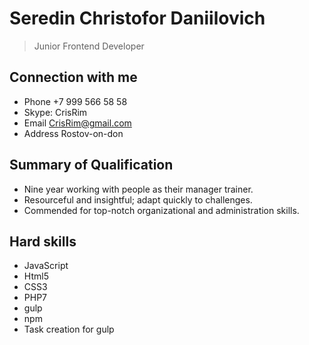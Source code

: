 # Seredin Christofor Daniilovich
>Junior Frontend Developer

## Connection with me
* Phone     +7 999 566 58 58
* Skype:    CrisRim
* Email     CrisRim@gmail.com
* Address   Rostov-on-don

## Summary of Qualification
* Nine year working with people as their manager trainer.
* Resourceful and insightful; adapt quickly to challenges.
* Commended for top-notch organizational and administration skills.

## Hard skills
* JavaScript
* Html5
* CSS3
* PHP7
* gulp
* npm 
* Task creation for gulp

